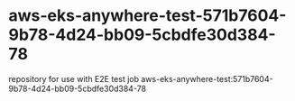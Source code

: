 # aws-eks-anywhere-test-571b7604-9b78-4d24-bb09-5cbdfe30d384-78
repository for use with E2E test job aws-eks-anywhere-test:571b7604-9b78-4d24-bb09-5cbdfe30d384-78
